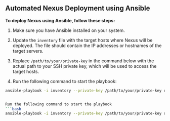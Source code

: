 ## Automated Nexus Deployment using Ansible



**To deploy Nexus using Ansible, follow these steps:**

1. Make sure you have Ansible installed on your system. 

2. Update the `inventory` file with the target hosts where Nexus will be deployed. The file should contain the IP addresses or hostnames of the target servers.

3. Replace `/path/to/your/private-key` in the command below with the actual path to your SSH private key, which will be used to access the target hosts.

4. Run the following command to start the playbook:

```bash
ansible-playbook -i inventory --private-key /path/to/your/private-key deploy-nexus.yaml


Run the following command to start the playbook
```bash
ansible-playbook -i inventory --private-key /path/to/your/private-key deploy-nexus.yaml
```